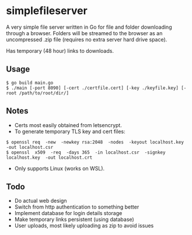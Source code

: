 # simplefileserver
A very simple file server written in Go for file and folder downloading through a browser.
Folders will be streamed to the browser as an uncompressed .zip file (requires no extra server hard drive space).

Has temporary (48 hour) links to downloads.

## Usage
```
$ go build main.go
$ ./main [-port 8090] [-cert ./certfile.cert] [-key ./keyfile.key] [-root /path/to/root/dir/]
```


## Notes
* Certs most easily obtained from letsencrypt.
* To generate temporary TLS key and cert files:
```
$ openssl req  -new  -newkey rsa:2048  -nodes  -keyout localhost.key  -out localhost.csr
$ openssl  x509  -req  -days 365  -in localhost.csr  -signkey localhost.key  -out localhost.crt
```
* Only supports Linux (works on WSL).

## Todo
* Do actual web design
* Switch from http authentication to something better
* Implement database for login details storage
* Make temporary links persistent (using database)
* User uploads, most likely uploading as zip to avoid issues
